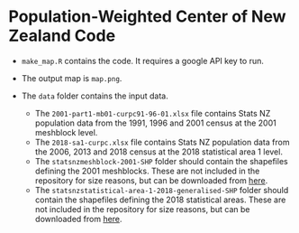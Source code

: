 # Population-Weighted Center of New Zealand Code

- `make_map.R` contains the code. It requires a google API key to run.

- The output map is `map.png`.

- The `data` folder contains the input data.

	- The `2001-part1-mb01-curpc91-96-01.xlsx` file contains Stats NZ population data from the 1991, 1996 and 2001 census at the 2001 meshblock level.
	- The `2018-sa1-curpc.xlsx` file contains Stats NZ population data from the 2006, 2013 and 2018 census at the 2018 statistical area 1 level.
	- The `statsnzmeshblock-2001-SHP` folder should contain the shapefiles defining the 2001 meshblocks. These are not included in the repository for size reasons, but can be downloaded from [here](https://datafinder.stats.govt.nz/layer/25744-meshblock-2001/).
	- The `statsnzstatistical-area-1-2018-generalised-SHP` folder should contain the shapefiles defining the 2018 statistical areas. These are not included in the repository for size reasons, but can be downloaded from [here](https://datafinder.stats.govt.nz/layer/92210-statistical-area-1-2018-generalised/).

